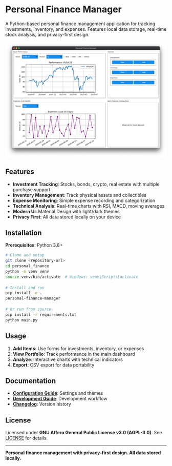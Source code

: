 # Personal Finance Manager

A Python-based personal finance management application for tracking investments, inventory, and expenses. Features local data storage, real-time stock analysis, and privacy-first design.

![Personal Finance Manager Dashboard](docs/images/dashboard_0.2.0.png)

## Features

- **Investment Tracking**: Stocks, bonds, crypto, real estate with multiple purchase support
- **Inventory Management**: Track physical assets and collectibles
- **Expense Monitoring**: Simple expense recording and categorization
- **Technical Analysis**: Real-time charts with RSI, MACD, moving averages
- **Modern UI**: Material Design with light/dark themes
- **Privacy First**: All data stored locally on your device

## Installation

**Prerequisites**: Python 3.8+

```bash
# Clone and setup
git clone <repository-url>
cd personal_finance
python -m venv venv
source venv/bin/activate  # Windows: venv\Scripts\activate

# Install and run
pip install -e .
personal-finance-manager

# Or run from source
pip install -r requirements.txt
python main.py
```

## Usage

1. **Add Items**: Use forms for investments, inventory, or expenses
2. **View Portfolio**: Track performance in the main dashboard
3. **Analyze**: Interactive charts with technical indicators
4. **Export**: CSV export for data portability

## Documentation

- **[Configuration Guide](CONFIGURATION.md)**: Settings and themes
- **[Development Guide](DEVELOPMENT.md)**: Development workflow
- **[Changelog](CHANGELOG.md)**: Version history

## License

Licensed under **GNU Affero General Public License v3.0 (AGPL-3.0)**. See [LICENSE](LICENSE) for details.

---

**Personal finance management with privacy-first design. All data stored locally.**
